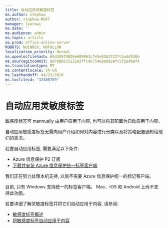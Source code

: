 ```yaml
---
title: 自动应用灵敏度标签
ms.author: stephow
author: stephow-MSFT
manager: laurawi
ms.date: ''
ms.audience: admin
ms.topic: article
ms.prod: office-online-server
ROBOTS: NOINDEX, NOFOLLOW
localization_priority: Normal
ms.openlocfilehash: 65d359f9826e689963cfe5e83b37227cbadd526b
ms.sourcegitcommit: 9d78905c512192ffc4675468abd2efc5f2e4baf4
ms.translationtype: MT
ms.contentlocale: zh-CN
ms.lasthandoff: 04/23/2019
ms.locfileid: "32408709"
---
```

# <a name="auto-apply-sensitivity-labels"></a>自动应用灵敏度标签

敏感度标签可 mannually 由用户应用于内容, 也可以将其配置为自动应用于内容。

自动应用敏感度标签无需向用户介绍如何对内容进行分类以及将策略配置通知给他们的需求。

若要自动应用标签, 需要满足以下条件:

- Azure 信息保护 P2 订阅
- [下载并安装 Azure 信息保护统一标签客户端](https://docs.microsoft.com/en-us/azure/information-protection/rms-client/install-unifiedlabelingclient-app)

我们正在努力处理本机支持, 以后不需要 Azure 信息保护统一的标记客户端。

目前, 只有 Windows 支持统一的标签客户端。  Mac、iOS 和 Android 上尚不支持此功能。

若要详细了解灵敏度标签并将它们自动应用于内容, 请参阅:

- [敏感度标签概述](https://docs.microsoft.com/en-us/office365/securitycompliance/sensitivity-labels)
- [将敏感度标签自动应用于内容](https://docs.microsoft.com/en-us/office365/securitycompliance/apply_sensitivity_label_automatically)
